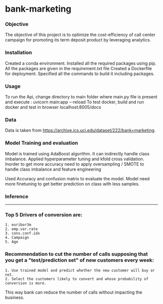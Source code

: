 # bank-marketing

### Objective 
The objective of this project is to optimize the cost-efficiency of call center campaign for promoting its term deposit product by leveraging analytics.

### Installation
Created a conda environment. Installed all the required packages using pip. All the packages are given in the requirement.txt file
Created a Dockerfile for deployment. Specified all the commands to build it including packages.

### Usage

To run the Api, change directory to main folder where main.py file is present and execute : uvicorn main:app --reload
To test docker, build and run docker and test in browser localhost:8005/docs

### Data
Data is taken from https://archive.ics.uci.edu/dataset/222/bank+marketing.

### Model Training and evaluation
Model is trained using AdaBoost algorithm. It can indirectly handle class imbalance. Applied hyperparameter tuning and kfold 
cross validation. Inorder to get more accuracy need to apply oversampling / SMOTE to handle class imbalance and feature engineering

Used Accuracy and confusion matrix to evaluate the model. Model need more finetuning to get better prediction on class with less samples.

### Inference
-----------------------------
### Top 5 Drivers of conversion are:
    1. euribor3m
    2. emp.var.rate
    3. cons.conf.idx
    4. Campaign
    5. Age

### Recommendation to cut the number of calls supposing that you get a "test/prediction set" of new customers every week:
    1. Use trained model and predict whether the new customer will buy or not. 
    2. Select the customers likely to convert and whose probability of conversion is more.
  This way bank can reduce the number of calls without impacting the business.



